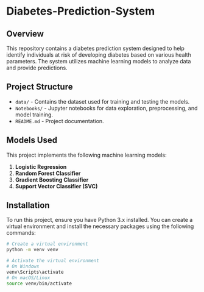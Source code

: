 # Diabetes-Prediction-System

## Overview
This repository contains a diabetes prediction system designed to help identify individuals at risk of developing diabetes based on various health parameters. The system utilizes machine learning models to analyze data and provide predictions.

## Project Structure
- `data/` - Contains the dataset used for training and testing the models.
- `Notebooks/` - Jupyter notebooks for data exploration, preprocessing, and model training.
- `README.md` - Project documentation.

## Models Used
This project implements the following machine learning models:
1. **Logistic Regression**
2. **Random Forest Classifier**
3. **Gradient Boosting Classifier**
4. **Support Vector Classifier (SVC)**

## Installation
To run this project, ensure you have Python 3.x installed. You can create a virtual environment and install the necessary packages using the following commands:

```bash
# Create a virtual environment
python -m venv venv

# Activate the virtual environment
# On Windows
venv\Scripts\activate
# On macOS/Linux
source venv/bin/activate

